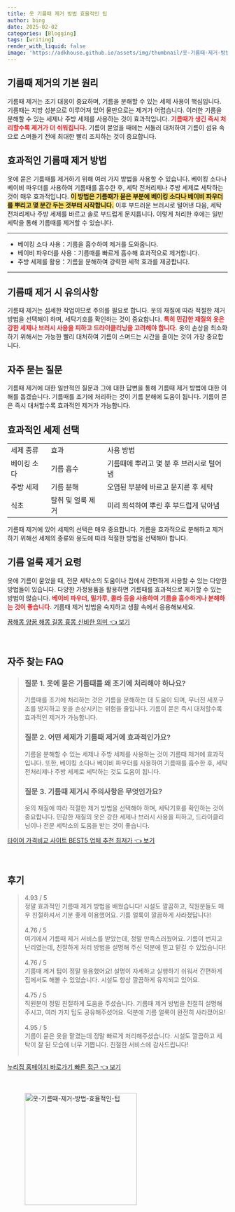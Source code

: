 ```yaml
---
title: 옷 기름때 제거 방법 효율적인 팁
author: bing
date: 2025-02-02
categories: [Blogging]
tags: [writing]
render_with_liquid: false
image: 'https://adkhouse.github.io/assets/img/thumbnail/옷-기름때-제거-방법-효율적인-팁.webp'
---
```



<h2 id='기름때 제거의 기본 원리'>기름때 제거의 기본 원리</h2>

<p>기름때 제거는 조기 대응이 중요하며, 기름을 분해할 수 있는 세제 사용이 핵심입니다. 기름때는 지방 성분으로 이루어져 있어 물만으로는 제거가 어렵습니다. 이러한 기름을 분해할 수 있는 세제나 주방 세제를 사용하는 것이 효과적입니다. <b><span style="color: #ee2323;">기름때가 생긴 즉시 처리할수록 제거가 더 쉬워집니다.</span></b> 기름이 묻었을 때에는 서둘러 대처하여 기름이 섬유 속으로 스며들기 전에 최대한 빨리 조치하는 것이 중요합니다.</p>

<h2 id='효과적인 기름때 제거 방법'>효과적인 기름때 제거 방법</h2>

<p>옷에 묻은 기름때를 제거하기 위해 여러 가지 방법을 사용할 수 있습니다. 베이킹 소다나 베이비 파우더를 사용하여 기름때를 흡수한 후, 세탁 전처리제나 주방 세제로 세탁하는 것이 매우 효과적입니다. <b><span style="background-color: #ffe066;">이 방법은 기름때가 묻은 부분에 베이킹 소다나 베이비 파우더를 뿌리고 몇 분간 두는 것부터 시작합니다.</span></b> 이후 부드러운 브러시로 털어낸 다음, 세탁 전처리제나 주방 세제를 바르고 솔로 부드럽게 문지릅니다. 이렇게 처리한 후에는 일반 세탁을 통해 기름때를 제거할 수 있습니다.</p>

<hr />

<ul>
    <li>베이킹 소다 사용：기름을 흡수하여 제거를 도와줍니다.</li>
    <li>베이비 파우더를 사용：기름때를 빠르게 흡수해 효과적으로 제거합니다.</li>
    <li>주방 세제를 활용：기름을 분해하여 강력한 세척 효과를 제공합니다.</li>
</ul>

<hr />

<h2 id='기름때 제거시 유의사항'>기름때 제거 시 유의사항</h2>

<p>기름때 제거는 섬세한 작업이므로 주의를 필요로 합니다. 옷의 재질에 따라 적절한 제거 방법을 선택해야 하며, 세탁기호를 확인하는 것이 중요합니다. <b><span style="color: #ee2323;">특히 민감한 재질의 옷은 강한 세제나 브러시 사용을 피하고 드라이클리닝을 고려해야 합니다.</span></b> 옷의 손상을 최소화하기 위해서는 가능한 빨리 대처하여 기름이 스며드는 시간을 줄이는 것이 가장 중요합니다.</p>

<h2 id='자주 묻는 질문'>자주 묻는 질문</h2>

<p>기름때 제거에 대한 일반적인 질문과 그에 대한 답변을 통해 기름때 제거 방법에 대한 이해를 돕겠습니다. 기름때를 조기에 처리하는 것이 기름 분해에 도움이 됩니다. 기름이 묻은 즉시 대처할수록 효과적인 제거가 가능합니다.</p>

<h2 id='효과적인 세제 선택'>효과적인 세제 선택</h2>

<table>
    <tr>
        <td>세제 종류</td>
        <td>효과</td>
        <td>사용 방법</td>
    </tr>
    <tr>
        <td>베이킹 소다</td>
        <td>기름 흡수</td>
        <td>기름때에 뿌리고 몇 분 후 브러시로 털어냄</td>
    </tr>
    <tr>
        <td>주방 세제</td>
        <td>기름 분해</td>
        <td>오염된 부분에 바르고 문지른 후 세탁</td>
    </tr>
    <tr>
        <td>식초</td>
        <td>탈취 및 얼룩 제거</td>
        <td>미리 희석하여 뿌린 후 부드럽게 닦아냄</td>
    </tr>
</table>

<p>기름때 제거에 있어 세제의 선택은 매우 중요합니다. 기름을 효과적으로 분해하고 제거하기 위해선 세제의 종류와 용도에 따라 적절한 방법을 선택해야 합니다.</p>

<h2 id='기름얼룩 제거 요령'>기름 얼룩 제거 요령</h2>

<p>옷에 기름이 묻었을 때, 전문 세탁소의 도움이나 집에서 간편하게 사용할 수 있는 다양한 방법들이 있습니다. 다양한 가정용품을 활용하면 기름때를 효과적으로 제거할 수 있는 방법이 많습니다. <b><span style="color: #ee2323;">베이비 파우더, 밀가루, 콜라 등을 사용하여 기름을 흡수하거나 분해하는 것이 좋습니다.</span></b> 기름때 제거 방법을 숙지하고 생활 속에서 응용해보세요.</p>


<p><a class="click-button" title="꿈해몽 양꿈 해몽 길몽 흉몽 신비한 의미" href="https://adkhouse.github.io/posts/%EA%BF%88%ED%95%B4%EB%AA%BD-%EC%96%91%EA%BF%88-%ED%95%B4%EB%AA%BD-%EA%B8%B8%EB%AA%BD-%ED%9D%89%EB%AA%BD-%EC%8B%A0%EB%B9%84%ED%95%9C-%EC%9D%98%EB%AF%B8/" rel="dofollow">꿈해몽 양꿈 해몽 길몽 흉몽 신비한 의미 👈 보기</a></p><br>
<h2 id='자주_찾는_FAQ'>자주 찾는 FAQ</h2>
<div itemscope="" itemtype="https://schema.org/FAQPage"> 
<blockquote> 
<div itemscope="" itemprop="mainEntity" itemtype="https://schema.org/Question"> 
<h3 itemprop="name">질문 1. 옷에 묻은 기름때를 왜 조기에 처리해야 하나요?</h3> 
<div itemscope="" itemprop="acceptedAnswer" itemtype="https://schema.org/Answer"> 
<span itemprop="text"> <p>기름때를 조기에 처리하는 것은 기름을 분해하는 데 도움이 되며, 무너진 세포구조를 방지하고 옷을 손상시키는 위험을 줄입니다. 기름이 묻은 즉시 대처할수록 효과적인 제거가 가능합니다.</p> </span> 
</div> 
</div> 

<div itemscope="" itemprop="mainEntity" itemtype="https://schema.org/Question"> 
<h3 itemprop="name">질문 2. 어떤 세제가 기름때 제거에 효과적인가요?</h3> 
<div itemscope="" itemprop="acceptedAnswer" itemtype="https://schema.org/Answer"> 
<span itemprop="text"> <p>기름을 분해할 수 있는 세제나 주방 세제를 사용하는 것이 기름때 제거에 효과적입니다. 또한, 베이킹 소다나 베이비 파우더를 사용하여 기름때를 흡수한 후, 세탁 전처리제나 주방 세제로 세탁하는 것도 도움이 됩니다.</p> </span> 
</div> 
</div> 

<div itemscope="" itemprop="mainEntity" itemtype="https://schema.org/Question"> 
<h3 itemprop="name">질문 3. 기름때 제거시 주의사항은 무엇인가요?</h3> 
<div itemscope="" itemprop="acceptedAnswer" itemtype="https://schema.org/Answer"> 
<span itemprop="text"> <p>옷의 재질에 따라 적절한 제거 방법을 선택해야 하며, 세탁기호를 확인하는 것이 중요합니다. 민감한 재질의 옷은 강한 세제나 브러시 사용을 피하고, 드라이클리닝이나 전문 세탁소의 도움을 받는 것이 좋습니다.</p> </span> 
</div> 
</div> 

</blockquote> 
</div>
<p><a class="click-button" title="타이어 가격비교 사이트 BEST5 업체 추천 최저가" href="https://adkhouse.github.io/posts/%ED%83%80%EC%9D%B4%EC%96%B4-%EA%B0%80%EA%B2%A9%EB%B9%84%EA%B5%90-%EC%82%AC%EC%9D%B4%ED%8A%B8-BEST5-%EC%97%85%EC%B2%B4-%EC%B6%94%EC%B2%9C-%EC%B5%9C%EC%A0%80%EA%B0%80/" rel="dofollow">타이어 가격비교 사이트 BEST5 업체 추천 최저가 👈 보기</a></p><br>
<h2 id='후기'>후기</h2>
<div itemscope itemtype="https://schema.org/Product">
  <blockquote>
  <div itemprop="review" itemscope itemtype="https://schema.org/Review">
      <div itemprop="reviewRating" itemscope itemtype="https://schema.org/Rating"> <span itemprop="ratingValue">4.93</span> / <span itemprop="bestRating">5</span> </div>
      <span itemprop="reviewBody">정말 효과적인 기름때 제거 방법을 배웠습니다! 시설도 깔끔하고, 직원분들도 매우 친절하셔서 기분 좋게 이용했어요. 기름 얼룩이 깔끔하게 사라졌답니다!</span>
  </div>
  <br>
  <div itemprop="review" itemscope itemtype="https://schema.org/Review">
      <div itemprop="reviewRating" itemscope itemtype="https://schema.org/Rating"> <span itemprop="ratingValue">4.76</span> / <span itemprop="bestRating">5</span> </div>
      <span itemprop="reviewBody">여기에서 기름때 제거 서비스를 받았는데, 정말 만족스러웠어요. 기름이 번지고 난리였는데, 친절하게 처리 방법을 설명해 주신 덕분에 믿고 맡길 수 있었습니다!</span>
  </div>
  <br>
  <div itemprop="review" itemscope itemtype="https://schema.org/Review">
      <div itemprop="reviewRating" itemscope itemtype="https://schema.org/Rating"> <span itemprop="ratingValue">4.76</span> / <span itemprop="bestRating">5</span> </div>
      <span itemprop="reviewBody">기름때 제거 팁이 정말 유용했어요! 설명이 자세하고 실행하기 쉬워서 간편하게 집에서도 해볼 수 있었습니다. 시설도 항상 깔끔하게 유지되고 있어요.</span>
  </div>
  <br>
  <div itemprop="review" itemscope itemtype="https://schema.org/Review">
      <div itemprop="reviewRating" itemscope itemtype="https://schema.org/Rating"> <span itemprop="ratingValue">4.75</span> / <span itemprop="bestRating">5</span> </div>
      <span itemprop="reviewBody">직원분이 정말 친절하게 도움을 주셨습니다. 기름때 제거 방법을 친절히 설명해주시고, 여러 가지 팁도 공유해주셨어요. 덕분에 기름 얼룩이 완전히 사라졌어요!</span>
  </div>
  <br>
  <div itemprop="review" itemscope itemtype="https://schema.org/Review">
      <div itemprop="reviewRating" itemscope itemtype="https://schema.org/Rating"> <span itemprop="ratingValue">4.95</span> / <span itemprop="bestRating">5</span> </div>
      <span itemprop="reviewBody">기름이 묻은 옷을 맡겼는데 정말 빠르게 처리해주셨습니다. 시설도 깔끔하고 세탁이 잘 된 모습에 너무 기쁩니다. 친절한 서비스에 감사드립니다!</span>
  </div>
  <br>
  </blockquote>
</div>
<p><a class="click-button" title="누리집 홈페이지 바로가기 빠른 접근" href="https://adkhouse.github.io/posts/%EB%88%84%EB%A6%AC%EC%A7%91-%ED%99%88%ED%8E%98%EC%9D%B4%EC%A7%80-%EB%B0%94%EB%A1%9C%EA%B0%80%EA%B8%B0-%EB%B9%A0%EB%A5%B8-%EC%A0%91%EA%B7%BC/" rel="dofollow">누리집 홈페이지 바로가기 빠른 접근 👈 보기</a></p><br>
<figure class="image"><img src="https://adkhouse.github.io/assets/img/thumbnail/옷-기름때-제거-방법-효율적인-팁.webp" alt="옷-기름때-제거-방법-효율적인-팁" width="256" height="256"></figure>